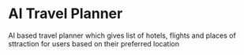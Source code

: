 # AI Travel Planner
 AI based travel planner which gives list of hotels, flights and places of sttraction for users based on their preferred location
